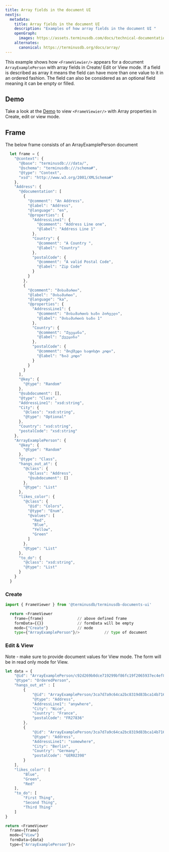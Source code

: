 ```yaml
---
title: Array fields in the document UI
nextjs:
  metadata:
    title: Array fields in the document UI
    description: "Examples of how array fields in the document UI "
    openGraph:
      images: https://assets.terminusdb.com/docs/technical-documentation-terminuscms-og.png
    alternates:
      canonical: https://terminusdb.org/docs/array/
---
```


This example shows how `<FrameViewier/>` appears for a document `ArrayExamplePerson` with array fields in Create/ Edit or View mode. If a field is described as array it means the field can have more than one value to it in an ordered fashion. The field can also be considered as an optional field meaning it can be empty or filled.

## Demo

Take a look at the **[](https://documents-ui-playground.terminusdb.com/Array)**[Demo](https://documents-ui-playground.terminusdb.com/Array) to view `<FrameViewier/>` with Array properties in Create, edit or view mode.

## Frame

The below frame consists of an ArrayExamplePerson document

```javascript
  let frame = {
    "@context": {
      "@base": "terminusdb:///data/",
      "@schema": "terminusdb:///schema#",
      "@type": "Context",
      "xsd": "http://www.w3.org/2001/XMLSchema#"
    },
    "Address": {
      "@documentation": [
        {
          "@comment": "An Address",
          "@label": "Address",
          "@language": "en",
          "@properties": {
            "AddressLine1": {
              "@comment": "Address Line one",
              "@label": "Address Line 1"
            },
            "Country": {
              "@comment": "A Country ",
              "@label": "Country"
            },
            "postalCode": {
              "@comment": "A valid Postal Code",
              "@label": "Zip Code"
            }
          }
        },
        {
          "@comment": "მისამართი",
          "@label": "მისამართი",
          "@language": "ka",
          "@properties": {
            "AddressLine1": {
              "@comment": "მისამართის ხაზი პირველი",
              "@label": "მისამართის ხაზი 1"
            },
            "Country": {
              "@comment": "Ქვეყანა",
              "@label": "ქვეყანა"
            },
            "postalCode": {
              "@comment": "მოქმედი საფოსტო კოდი",
              "@label": "Ზიპ კოდი"
            }
          }
        }
      ],
      "@key": {
        "@type": "Random"
      },
      "@subdocument": [],
      "@type": "Class",
      "AddressLine1": "xsd:string",
      "City": {
        "@class": "xsd:string",
        "@type": "Optional"
      },
      "Country": "xsd:string",
      "postalCode": "xsd:string"
    },
    "ArrayExamplePerson": {
      "@key": {
        "@type": "Random"
      },
      "@type": "Class",
      "hangs_out_at": {
        "@class": {
          "@class": "Address",
          "@subdocument": []
        },
        "@type": "List"
      },
      "likes_color": {
        "@class": {
          "@id": "Colors",
          "@type": "Enum",
          "@values": [
            "Red",
            "Blue",
            "Yellow",
            "Green"
          ]
        },
        "@type": "List"
      },
      "to_do": {
        "@class": "xsd:string",
        "@type": "List"
      }
    }
  }
```

### Create

```python
import { FrameViewer } from '@terminusdb/terminusdb-documents-ui'

  return <FrameViewer
    frame={frame}               // above defined frame          
    formData={{}}               // formData will be empty
    mode={"Create"}             // mode 
    type={"ArrayExamplePerson"}/>           // type of document 
```

### Edit & View

Note - make sure to provide document values for View mode. The form will be in read only mode for View.

```javascript
let data = {
    "@id": "ArrayExamplePerson/c92d269b0dce719299bf86fc19f2065937ec4ef82d8a2a53702867a326d6144b",
    "@type": "OrderedPerson",
    "hangs_out_at" : [
        {
            "@id": "ArrayExamplePerson/3ca7d7a9c64ca2bc8319d83bca14b71697528ebb8536024e3e1795cbd049acdf/lived_at/Address/4f4fdae34ab4fa3b6297750917503a7137f75dc11589792de707e7a6d3502db3",
            "@type": "Address",
            "AddressLine1": "anywhere",
            "City": "Nice", 
            "Country": "France",
            "postalCode": "FR27836"
        },
        {
            "@id": "ArrayExamplePerson/3ca7d7a9c64ca2bc8319d83bca14b71697528ebb8536024e3e1795cbd049acdf/lived_at/Address/7aaeeb6b983710a0adbc75de8f7d8104278df427124beadc6644b35b9d6c30af",
            "@type": "Address",
            "AddressLine1": "somewhere",
            "City": "Berlin", 
            "Country": "Germany",
            "postalCode": "GER02398"
        }
    ],
    "likes_color": [
        "Blue",
        "Green",
        "Red"
    ],
    "to_do": [
        "First Thing",
        "Second Thing",
        "Third Thing"
    ]
}

return <FrameViewer
  frame={frame}
  mode={"View"}
  formData={data}
  type={"ArrayExamplePerson"}/>
```